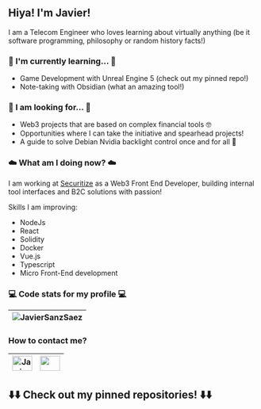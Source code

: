 ## Hiya! I'm Javier!

I am a Telecom Engineer who loves learning about virtually anything (be it software programming, philosophy or random history facts!)

### 📖 I'm currently learning... 📖
- Game Development with Unreal Engine 5 (check out my pinned repo!)
- Note-taking with Obsidian (what an amazing tool!)

### 🌠 I am looking for... 🌠
- Web3 projects that are based on complex financial tools 🤓
- Opportunities where I can take the initiative and spearhead projects!
- A guide to solve Debian Nvidia backlight control once and for all 🤬

### ☁️ What am I doing now? ☁️
I am working at [Securitize](https://www.securitize.io) as a Web3 Front End Developer, building internal tool interfaces and B2C solutions with passion!

Skills I am improving:
- NodeJs
- React
- Solidity
- Docker
- Vue.js
- Typescript
- Micro Front-End development

### 💻 Code stats for my profile 💻
|<img src="https://github-readme-stats.vercel.app/api/top-langs?username=JavierSanzSaez&show_icons=true&locale=en&layout=compact" alt="JavierSanzSaez" />|
|---|

### How to contact me?
|<a href="https://www.linkedin.com/in/javier-sanz-sáez-19777a135/" target="blank"><img align="center" src="https://raw.githubusercontent.com/rahuldkjain/github-profile-readme-generator/master/src/images/icons/Social/linked-in-alt.svg" alt="JavierSanzSaez" height="30" width="40" /></a>|<a href="mailto:javiersse@gmail.com"><img align="center" src="https://upload.wikimedia.org/wikipedia/commons/7/7e/Gmail_icon_%282020%29.svg" height="30" width="40" /> </a>|
|---|---|

## ⬇️⬇️ Check out my pinned repositories! ⬇️⬇️
